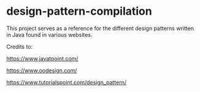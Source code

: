 # design-pattern-compilation

This project serves as a reference for the different design patterns written in Java found in various websites.

Credits to: 

https://www.javatpoint.com/

https://www.oodesign.com/

https://www.tutorialspoint.com/design_pattern/
